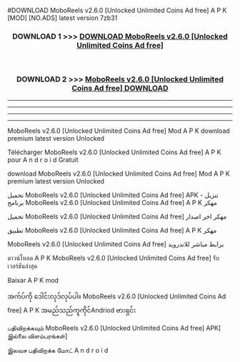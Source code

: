 #DOWNLOAD MoboReels v2.6.0  [Unlocked Unlimited Coins Ad free] A P K [MOD] [NO.ADS] latest version 7zb31



<div align="center">

<h3>DOWNLOAD 1 >>> <a href="https://teeasianyam.web.app?sq=MoboReels v2.6.0  [Unlocked Unlimited Coins Ad free]">DOWNLOAD MoboReels v2.6.0  [Unlocked Unlimited Coins Ad free] </a></h3><br>

<h3>DOWNLOAD 2 >>> <a href="https://teeasianyam.web.app?sq=MoboReels v2.6.0  [Unlocked Unlimited Coins Ad free] ">MoboReels v2.6.0  [Unlocked Unlimited Coins Ad free]  DOWNLOAD </a></h3>

</div>


----------------------------------------------------------

----------------------------------------------------------

----------------------------------------------------------

----------------------------------------------------------


MoboReels v2.6.0  [Unlocked Unlimited Coins Ad free]  Mod A P K download premium latest version Unlocked

Télécharger MoboReels v2.6.0  [Unlocked Unlimited Coins Ad free]  A P K pour A n d r o i d Gratuit

download MoboReels v2.6.0  [Unlocked Unlimited Coins Ad free]  Mod A P K premium latest version Unlocked

تحميل MoboReels v2.6.0  [Unlocked Unlimited Coins Ad free]  APK - تنزيل برنامج MoboReels v2.6.0  [Unlocked Unlimited Coins Ad free]  A P K مهكر

تحميل MoboReels v2.6.0  [Unlocked Unlimited Coins Ad free]  مهكر اخر اصدار

تطبيق MoboReels v2.6.0  [Unlocked Unlimited Coins Ad free]  A P K مهكر

MoboReels v2.6.0  [Unlocked Unlimited Coins Ad free]  برابط مباشر للاندرويد

ดาวน์โหลด A P K MoboReels v2.6.0  [Unlocked Unlimited Coins Ad free]  รับเวอร์ชันล่าสุด

Baixar A P K mod

အက်ပ်ကို ဒေါင်းလုဒ်လုပ်ပါ။ MoboReels v2.6.0  [Unlocked Unlimited Coins Ad free]  A P K အမည်သည်ကူကိုင်Andriod ဗားရှင်း

பதிவிறக்கவும் MoboReels v2.6.0  [Unlocked Unlimited Coins Ad free]  APK[ இல்லை விளம்பரங்கள்] 
 
இலவச பதிவிறக்க மோட் A n d r o i d



